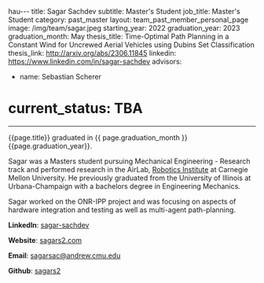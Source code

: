 hau---
title: Sagar Sachdev
subtitle: Master's Student
job_title: Master's Student
category: past_master
layout: team_past_member_personal_page
image: /img/team/sagar.jpeg
starting_year: 2022
graduation_year: 2023
graduation_month: May
thesis_title: Time-Optimal Path Planning in a Constant Wind for Uncrewed Aerial Vehicles using Dubins Set Classification
thesis_link: http://arxiv.org/abs/2306.11845
linkedin: https://www.linkedin.com/in/sagar-sachdev
advisors:
 - name: Sebastian Scherer
# current_status: TBA
---

{{page.title}} graduated in {{ page.graduation_month }} {{page.graduation_year}}.

Sagar was a Masters student pursuing Mechanical Engineering - Research track and performed research in the AirLab, [Robotics Institute](https://www.ri.cmu.edu "Robotics Institute Homepage") at Carnegie Mellon University. He previously graduated from the University of Illinois at Urbana-Champaign with a bachelors degree in Engineering Mechanics.

Sagar worked on the ONR-IPP project and was focusing on aspects of hardware integration and testing as well as multi-agent path-planning. 


**LinkedIn**: [sagar-sachdev](https://www.linkedin.com/in/sagar-sachdev)

**Website**: [sagars2.com](https://sagars2.com)

**Email**: [sagarsac@andrew.cmu.edu](mailto:sagarsac@andrew.cmu.edu)

**Github**: [sagars2](https://github.com/sagars2)